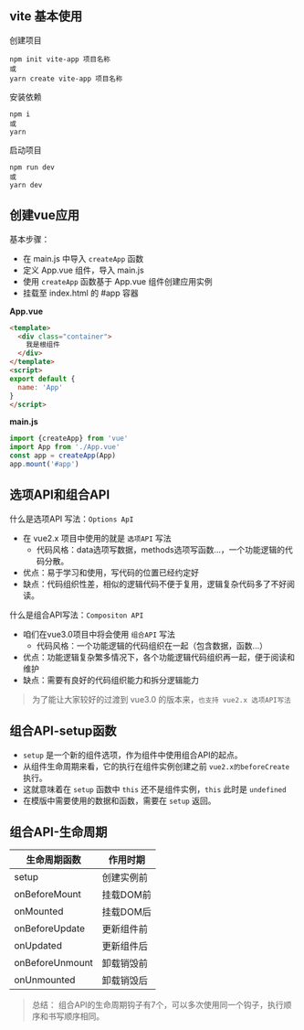 ## vite 基本使用
创建项目
```shell
npm init vite-app 项目名称
或
yarn create vite-app 项目名称
```

安装依赖
```shell
npm i 
或 
yarn
```
启动项目
```shell
npm run dev
或
yarn dev
```


## 创建vue应用
基本步骤：
-   在 main.js 中导入 `createApp` 函数
-   定义 App.vue 组件，导入 main.js
-   使用 `createApp` 函数基于 App.vue 组件创建应用实例
-   挂载至 index.html 的 \#app 容器

**App.vue**

```html
<template>
  <div class="container">
    我是根组件
  </div>
</template>
<script>
export default {
  name: 'App'
}
</script>
```
**main.js**
```js
import {createApp} from 'vue'
import App from './App.vue'
const app = createApp(App)
app.mount('#app')
```

## 选项API和组合API
什么是选项API 写法：`Options ApI`
-   在 vue2.x 项目中使用的就是 `选项API` 写法
    -   代码风格：data选项写数据，methods选项写函数...，一个功能逻辑的代码分散。
-   优点：易于学习和使用，写代码的位置已经约定好
-   缺点：代码组织性差，相似的逻辑代码不便于复用，逻辑复杂代码多了不好阅读。

什么是组合API写法：`Compositon API`
-   咱们在vue3.0项目中将会使用 `组合API` 写法
    -   代码风格：一个功能逻辑的代码组织在一起（包含数据，函数...）
-   优点：功能逻辑复杂繁多情况下，各个功能逻辑代码组织再一起，便于阅读和维护
-   缺点：需要有良好的代码组织能力和拆分逻辑能力

> 为了能让大家较好的过渡到 vue3.0 的版本来，`也支持 vue2.x 选项API写法`

## 组合API-setup函数
-   `setup` 是一个新的组件选项，作为组件中使用组合API的起点。
-  从组件生命周期来看，它的执行在组件实例创建之前 `vue2.x的beforeCreate` 执行。
-   这就意味着在 `setup` 函数中 `this` 还不是组件实例，`this` 此时是 `undefined`
-   在模版中需要使用的数据和函数，需要在 `setup` 返回。

## 组合API-生命周期
| 生命周期函数    | 作用时期   |
| --------------- | ---------- |
| setup           | 创建实例前 |
| onBeforeMount   | 挂载DOM前  |
| onMounted       | 挂载DOM后  |
| onBeforeUpdate  | 更新组件前 |
| onUpdated       | 更新组件后 |
| onBeforeUnmount | 卸载销毁前 |
| onUnmounted     | 卸载销毁后 |

> 总结： 组合API的生命周期钩子有7个，可以多次使用同一个钩子，执行顺序和书写顺序相同。

